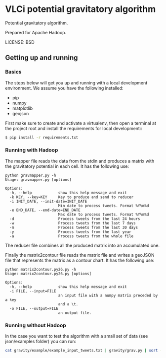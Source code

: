 # VLCi potential gravitatory algorithm

Potential gravitatory algorithm.

Prepared for Apache Hadoop.

LICENSE: BSD


## Getting up and running

### Basics


The steps below will get you up and running with a local development environment. We assume you have the following installed:

* pip
* numpy
* matplotlib
* geojson

First make sure to create and activate a virtualenv, then open a terminal at the project root and install the requirements for local development::

```bash
$ pip install -r requirements.txt
```

### Running with Hadoop

The mapper file reads the data from the stdin and produces a matrix with the gravitatory potential in each cell.
It has the following use:

```
python gravmapper.py -h
Usage: gravmapper.py [options]

Options:
  -h, --help            show this help message and exit
  -k KEY, --key=KEY     Key to produce and send to reducer
  -i INIT_DATE, --init-date=INIT_DATE
                        Min date to process tweets. Format %Y%m%d
  -e END_DATE, --end-date=END_DATE
                        Max date to process tweets. Format %Y%m%d
  -d                    Process tweets from the last 24 hours
  -w                    Process tweets from the last 7 days
  -m                    Process tweets from the last 30 days
  -y                    Process tweets from the last year
  -a                    Process tweets from the whole file
```

The reducer file combines all the produced matrix into an accumulated one.

Finally the matrix2contour file reads the matrix file and writes a geoJSON file that represents the matrix as a contour chart.
It has the following use:

```
python matrix2contour.py26.py -h
Usage: matrix2contour.py26.py [options]

Options:
  -h, --help            show this help message and exit
  -i FILE, --input=FILE
                        an input file with a numpy matrix preceded by a key
                        and a \t.
  -o FILE, --output=FILE
                        an output file.
```

### Running without Hadoop

In the case you want to test the algorithm with a small set of data (see json/examples folder) you can run:

```bash
cat gravity/example/example_input_tweets.txt | gravity/grav.py | sort -k1,1 | gravity/gravreducer.py
```

